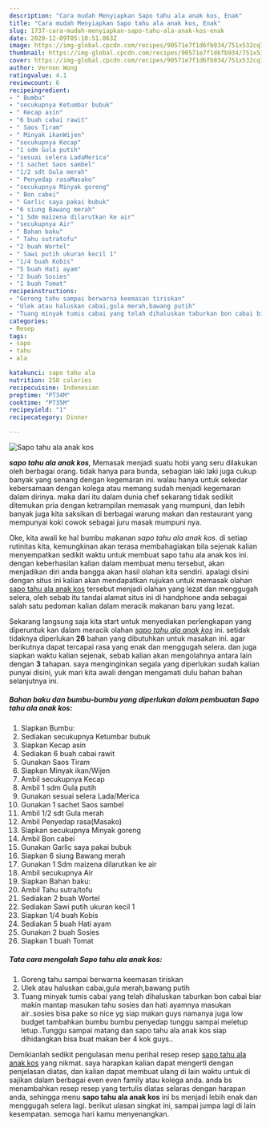 ```yaml
---
description: "Cara mudah Menyiapkan Sapo tahu ala anak kos, Enak"
title: "Cara mudah Menyiapkan Sapo tahu ala anak kos, Enak"
slug: 1737-cara-mudah-menyiapkan-sapo-tahu-ala-anak-kos-enak
date: 2020-12-09T05:10:51.863Z
image: https://img-global.cpcdn.com/recipes/90571e7f1d6fb934/751x532cq70/sapo-tahu-ala-anak-kos-foto-resep-utama.jpg
thumbnail: https://img-global.cpcdn.com/recipes/90571e7f1d6fb934/751x532cq70/sapo-tahu-ala-anak-kos-foto-resep-utama.jpg
cover: https://img-global.cpcdn.com/recipes/90571e7f1d6fb934/751x532cq70/sapo-tahu-ala-anak-kos-foto-resep-utama.jpg
author: Vernon Wong
ratingvalue: 4.1
reviewcount: 6
recipeingredient:
- " Bumbu"
- "secukupnya Ketumbar bubuk"
- " Kecap asin"
- "6 buah cabai rawit"
- " Saos Tiram"
- " Minyak ikanWijen"
- "secukupnya Kecap"
- "1 sdm Gula putih"
- "sesuai selera LadaMerica"
- "1 sachet Saos sambel"
- "1/2 sdt Gula merah"
- " Penyedap rasaMasako"
- "secukupnya Minyak goreng"
- " Bon cabei"
- " Garlic saya pakai bubuk"
- "6 siung Bawang merah"
- "1 Sdm maizena dilarutkan ke air"
- "secukupnya Air"
- " Bahan baku"
- " Tahu sutratofu"
- "2 buah Wortel"
- " Sawi putih ukuran kecil 1"
- "1/4 buah Kobis"
- "5 buah Hati ayam"
- "2 buah Sosies"
- "1 buah Tomat"
recipeinstructions:
- "Goreng tahu sampai berwarna keemasan tiriskan"
- "Ulek atau haluskan cabai,gula merah,bawang putih"
- "Tuang minyak tumis cabai yang telah dihaluskan taburkan bon cabai biar makin mantap masukan tahu sosies dan hati ayamnya masukan air..sosies bisa pake so nice yg siap makan guys namanya juga low budget tambahkan bumbu bumbu penyedap tunggu sampai meletup letup..Tunggu sampai matang dan sapo tahu ala anak kos siap dihidangkan bisa buat makan ber 4 kok guys.."
categories:
- Resep
tags:
- sapo
- tahu
- ala

katakunci: sapo tahu ala 
nutrition: 258 calories
recipecuisine: Indonesian
preptime: "PT34M"
cooktime: "PT35M"
recipeyield: "1"
recipecategory: Dinner

---
```



![Sapo tahu ala anak kos](https://img-global.cpcdn.com/recipes/90571e7f1d6fb934/751x532cq70/sapo-tahu-ala-anak-kos-foto-resep-utama.jpg)

<b><i>sapo tahu ala anak kos</i></b>, Memasak menjadi suatu hobi yang seru dilakukan oleh berbagai orang. tidak hanya para bunda, sebagian laki laki juga cukup banyak yang senang dengan kegemaran ini. walau hanya untuk sekedar kebersamaan dengan kolega atau memang sudah menjadi kegemaran dalam dirinya. maka dari itu dalam dunia chef sekarang tidak sedikit ditemukan pria dengan ketrampilan memasak yang mumpuni, dan lebih banyak juga kita saksikan di berbagai warung makan dan restaurant yang mempunyai koki cowok sebagai juru masak mumpuni nya.

Oke, kita awali ke hal bumbu makanan <i>sapo tahu ala anak kos</i>. di setiap rutinitas kita, kemungkinan akan terasa membahagiakan bila sejenak kalian menyempatkan sedikit waktu untuk membuat sapo tahu ala anak kos ini. dengan keberhasilan kalian dalam membuat menu tersebut, akan menjadikan diri anda bangga akan hasil olahan kita sendiri. apalagi disini dengan situs ini kalian akan mendapatkan rujukan untuk memasak olahan <u>sapo tahu ala anak kos</u> tersebut menjadi olahan yang lezat dan menggugah selera, oleh sebab itu tandai alamat situs ini di handphone anda sebagai salah satu pedoman kalian dalam meracik makanan baru yang lezat.




Sekarang langsung saja kita start untuk menyediakan perlengkapan yang diperuntuk kan dalam meracik olahan <u><i>sapo tahu ala anak kos</i></u> ini. setidak tidaknya diperlukan <b>26</b> bahan yang dibutuhkan untuk masakan ini. agar berikutnya dapat tercapai rasa yang enak dan menggugah selera. dan juga siapkan waktu kalian sejenak, sebab kalian akan mengolahnya antara lain dengan <b>3</b> tahapan. saya menginginkan segala yang diperlukan sudah kalian punyai disini, yuk mari kita awali dengan mengamati dulu bahan bahan selanjutnya ini.

<!--inarticleads1-->

##### Bahan baku dan bumbu-bumbu yang diperlukan dalam pembuatan Sapo tahu ala anak kos:

1. Siapkan  Bumbu:
1. Sediakan secukupnya Ketumbar bubuk
1. Siapkan  Kecap asin
1. Sediakan 6 buah cabai rawit
1. Gunakan  Saos Tiram
1. Siapkan  Minyak ikan/Wijen
1. Ambil secukupnya Kecap
1. Ambil 1 sdm Gula putih
1. Gunakan sesuai selera Lada/Merica
1. Gunakan 1 sachet Saos sambel
1. Ambil 1/2 sdt Gula merah
1. Ambil  Penyedap rasa(Masako)
1. Siapkan secukupnya Minyak goreng
1. Ambil  Bon cabei
1. Gunakan  Garlic saya pakai bubuk
1. Siapkan 6 siung Bawang merah
1. Gunakan 1 Sdm maizena dilarutkan ke air
1. Ambil secukupnya Air
1. Siapkan  Bahan baku:
1. Ambil  Tahu sutra/tofu
1. Sediakan 2 buah Wortel
1. Sediakan  Sawi putih ukuran kecil 1
1. Siapkan 1/4 buah Kobis
1. Sediakan 5 buah Hati ayam
1. Gunakan 2 buah Sosies
1. Siapkan 1 buah Tomat




<!--inarticleads2-->

##### Tata cara mengolah Sapo tahu ala anak kos:

1. Goreng tahu sampai berwarna keemasan tiriskan
1. Ulek atau haluskan cabai,gula merah,bawang putih
1. Tuang minyak tumis cabai yang telah dihaluskan taburkan bon cabai biar makin mantap masukan tahu sosies dan hati ayamnya masukan air..sosies bisa pake so nice yg siap makan guys namanya juga low budget tambahkan bumbu bumbu penyedap tunggu sampai meletup letup..Tunggu sampai matang dan sapo tahu ala anak kos siap dihidangkan bisa buat makan ber 4 kok guys..




Demikianlah sedikit pengulasan menu perihal resep resep <u>sapo tahu ala anak kos</u> yang nikmat. saya harapkan kalian dapat mengerti dengan penjelasan diatas, dan kalian dapat membuat ulang di lain waktu untuk di sajikan dalam berbagai even even family atau kolega anda. anda bs menambahkan resep resep yang tertulis diatas selaras dengan harapan anda, sehingga menu <b>sapo tahu ala anak kos</b> ini bs menjadi lebih enak dan menggugah selera lagi. berikut ulasan singkat ini, sampai jumpa lagi di lain kesempatan. semoga hari kamu menyenangkan.
